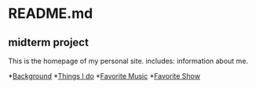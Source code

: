 # README.md
## midterm project
This is the homepage of my personal site.
includes:  information about me.

*[Background](./BACKGROUND.md)
*[Things I do](./THINGS-I-DO.md)
*[Favorite Music](./FAVORITE-MUSIC.md)
*[Favorite Show](./FavoriteShows.md)
